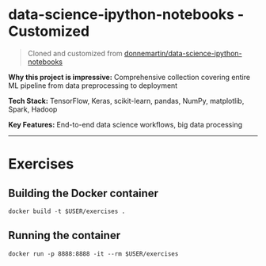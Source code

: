 # data-science-ipython-notebooks - Customized

> Cloned and customized from [donnemartin/data-science-ipython-notebooks](https://github.com/donnemartin/data-science-ipython-notebooks)

**Why this project is impressive:** Comprehensive collection covering entire ML pipeline from data preprocessing to deployment

**Tech Stack:** TensorFlow, Keras, scikit-learn, pandas, NumPy, matplotlib, Spark, Hadoop

**Key Features:** End-to-end data science workflows, big data processing

---

Exercises
===========================================================

Building the Docker container
-----------------------------

    docker build -t $USER/exercises .

Running the container
---------------------

    docker run -p 8888:8888 -it --rm $USER/exercises
